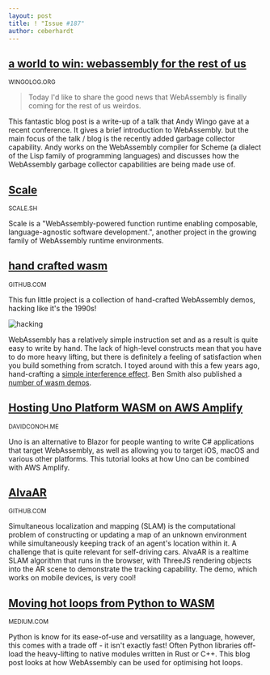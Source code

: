 ```yaml
---
layout: post
title: ! "Issue #187"
author: ceberhardt
---
```


## [a world to win: webassembly for the rest of us](https://www.wingolog.org/archives/2023/03/20/a-world-to-win-webassembly-for-the-rest-of-us)

<small>WINGOLOG.ORG</small>

> Today I'd like to share the good news that WebAssembly is finally coming for the rest of us weirdos.

This fantastic blog post is a write-up of a talk that Andy Wingo gave at a recent conference. It gives a brief introduction to WebAssembly. but the main focus of the talk / blog is the recently added garbage collector capability. Andy works on the WebAssembly compiler for Scheme (a dialect of the Lisp family of programming languages) and discusses how the WebAssembly garbage collector capabilities are being made use of. 

## [Scale](https://scale.sh/)

<small>SCALE.SH</small>

Scale is a "WebAssembly-powered function runtime enabling composable, language-agnostic software development.", another project in the growing family of WebAssembly runtime environments.

## [hand crafted wasm](https://github.com/austintheriot/hand-crafted-wasm)

<small>GITHUB.COM</small>

This fun little project is a collection of hand-crafted WebAssembly demos,  hacking like it's the 1990s!

![hacking](https://wasmweekly.news/img/188.png)

WebAssembly has a relatively simple instruction set and as a result is quite easy to write by hand. The lack of high-level constructs mean that you have to do more heavy lifting, but there is definitely a feeling of satisfaction when you build something from scratch. I toyed around with this a few years ago, hand-crafting a [simple interference effect](https://colineberhardt.github.io/wasm-interference/). Ben Smith also published a [number of wasm demos](https://binji.github.io/).


## [Hosting Uno Platform WASM on AWS Amplify](https://reads.davidconoh.me/hosting-uno-platform-wasm-on-aws-amplify)

<small>DAVIDCONOH.ME</small>

Uno is an alternative to Blazor for people wanting to write C# applications that target WebAssembly, as well as allowing you to target iOS, macOS and various other platforms. This tutorial looks at how Uno can be combined with AWS Amplify.

## [AlvaAR](github.com/alanross/AlvaAR)

<small>GITHUB.COM</small>

Simultaneous localization and mapping (SLAM) is the computational problem of constructing or updating a map of an unknown environment while simultaneously keeping track of an agent's location within it. A challenge that is quite relevant for self-driving cars. AlvaAR is a realtime SLAM algorithm that runs in the browser, with ThreeJS rendering objects into the AR scene to demonstrate the tracking capability. The demo, which works on mobile devices, is very cool!

## [Moving hot loops from Python to WASM](https://medium.com/@alsadi/moving-hot-loops-from-python-to-wasm-wont-be-feasible-without-this-trick-65c9bd2dbe1b)

<small>MEDIUM.COM</small>

Python is know for its ease-of-use and versatility as a language, however, this comes with a trade off - it isn't exactly fast! Often Python libraries off-load the heavy-lifting to native modules written in Rust or C++. This blog post looks at how WebAssembly can be used for optimising hot loops.
